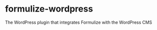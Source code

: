 formulize-wordpress
===================

The WordPress plugin that integrates Formulize with the WordPress CMS
